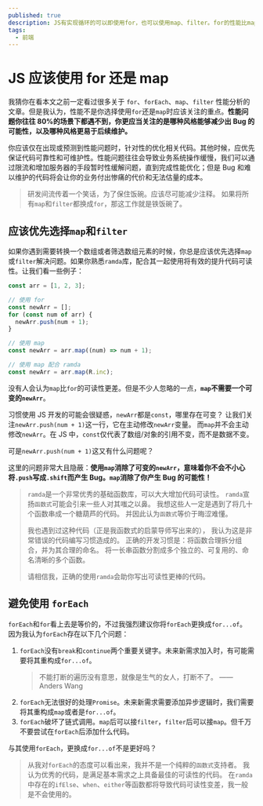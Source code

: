 ```yaml
---
published: true
description: JS有实现循环的可以即使用for，也可以使用map、filter。for的性能比map好就应该选择for吗？
tags:
  - 前端
---
```


# JS 应该使用 for 还是 map

我猜你在看本文之前一定看过很多关于 `for`、`forEach`、`map`、`filter` 性能分析的文章。但是我认为，性能不是你选择使用`for`还是`map`时应该关注的重点。**性能问题你往往 80%的场景下都遇不到，你更应当关注的是哪种风格能够减少出 Bug 的可能性，以及哪种风格更易于后续维护。**

你应该仅在出现或预测到性能问题时，针对性的优化相关代码。其他时候，应优先保证代码可靠性和可维护性。性能问题往往会导致业务系统操作缓慢，我们可以通过限流和增加服务器的手段暂时性缓解问题，直到完成性能优化；但是 Bug 和难以维护的代码将会让你的业务付出惨痛的代价和无法估量的成本。

> 研发间流传着一个笑话，为了保住饭碗。应该尽可能减少注释。
> 如果将所有`map`和`filter`都换成`for`，那这工作就是铁饭碗了。

## 应该优先选择`map`和`filter`

如果你遇到需要转换一个数组或者筛选数组元素的时候，你总是应该优先选择`map`或`filter`解决问题。如果你熟悉`ramda`库，配合其一起使用将有效的提升代码可读性。让我们看一些例子：

```javascript
const arr = [1, 2, 3];

// 使用 for
const newArr = [];
for (const num of arr) {
  newArr.push(num + 1);
}

// 使用 map
const newArr = arr.map((num) => num + 1);

// 使用 map 配合 ramda
const newArr = arr.map(R.inc);
```

没有人会认为`map`比`for`的可读性更差。但是不少人忽略的一点，**`map`不需要一个可变的`newArr`**。

习惯使用 JS 开发的可能会很疑惑，`newArr`都是`const`，哪里存在可变？
让我们关注`newArr.push(num + 1)`这一行，它在主动修改`newArr`变量。
而`map`并不会主动修改`newArr`。在 JS 中，`const`仅代表了数组/对象的引用不变，而不是数据不变。

可是`newArr.push(num + 1)`这又有什么问题呢？

这里的问题非常大且隐蔽：**使用`map`消除了可变的`newArr`，意味着你不会不小心将`.push`写成`.shift`而产生 Bug。`map`消除了你产生 Bug 的可能性！**

> `ramda`是一个非常优秀的基础函数库，可以大大增加代码可读性。
> `ramda`宣扬`函数式`可能会引来一些人对其嗤之以鼻。
> 我想这些人一定是遇到了将几十个函数串成一个糖葫芦的代码。
> 并因此认为`函数式`等价于晦涩难懂。
>
> 我也遇到过这种代码（正是我函数式的启蒙导师写出来的），
> 我认为这是非常错误的代码编写习惯造成的。
> 正确的开发习惯是：将函数合理拆分组合，并为其合理的命名。
> 将一长串函数分割成多个独立的、可复用的、命名清晰的多个函数。
>
> 请相信我，正确的使用`ramda`会助你写出可读性更棒的代码。

## 避免使用 `forEach`

`forEach`和`for`看上去是等价的，不过我强烈建议你将`forEach`更换成`for...of`。
因为我认为`forEach`存在以下几个问题：

1. `forEach`没有`break`和`continue`两个重要关键字。未来新需求加入时，有可能需要将其重构成`for...of`。
   > 不能打断的遍历没有意思，就像是生气的女人，打断不了。
   > —— Anders Wang
2. `forEach`无法很好的处理`Promise`。未来新需求需要添加异步逻辑时，我们需要将其重构成`map`或者是`for...of`。
3. `forEach`破坏了链式调用。`map`后可以接`filter`，`filter`后可以接`map`。但千万不要尝试在`forEach`后添加什么代码。

与其使用`forEach`，更换成`for...of`不是更好吗？

> 从我对`forEach`的态度可以看出来，我并不是一个纯粹的`函数式`支持者。
> 我认为优秀的代码，是满足基本需求之上具备最佳的可读性的代码。
> 在`ramda`中存在的`ifElse`、`when`、`either`等函数都将导致代码可读性变差，我一般是不会使用的。

